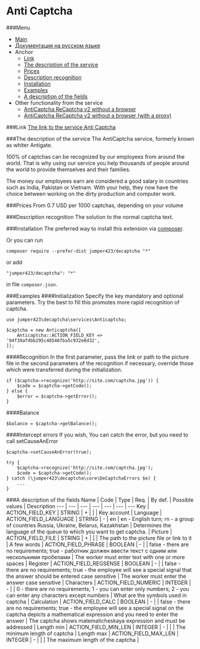 Anti Captcha
==============
###Menu
+ [Main](../docs/README-en.md)
+ [Документация на русском языке](../docs/Anticaptcha-ru.md)
+ Anchor
  + [Link](#link)
  + [The description of the service](#the-description-of-the-service)
  + [Prices](#prices)
  + [Description recognition](#description-recognition)
  + [Installation](#installation)
  + [Examples](#examples)
  + [A description of the fields](#a-description-of-the-fields)
+ Other functionality from the service
  + [AntiCaptcha ReCaptcha v2 without a browser](../docs/AnticaptchaReCaptchaProxeless-en.md)
  + [AntiCaptcha ReCaptcha v2 without a browser (with a proxy)](../docs/AnticaptchaReCaptcha-en.md)


###Link
[The link to the service Anti Captcha](http://infoblog1.ru/goto/anti-captcha)

###The description of the service
The AntiCaptcha service, formerly known as whiter Antigate. 
            
100% of captchas can be recognized by our employees from around the world. That is why using our service you help thousands of people around the world to provide themselves and their families. 

The money our employees earn are considered a good salary in countries such as India, Pakistan or Vietnam. With your help, they now have the choice between working on the dirty production and computer work.

###Prices
From 0.7 USD per 1000 captchas, depending on your volume

###Description recognition
The solution to the normal captcha text.

###Installation
The preferred way to install this extension via [composer](http://getcomposer.org/download/).

Or you can run
```
composer require --prefer-dist jumper423/decaptcha "*"
```
or add
```
"jumper423/decaptcha": "*"
```
in file `composer.json`.


###Examples
####Initialization
Specify the key mandatory and optional parameters. Try the best to fill this promotes more rapid recognition of captcha.
```
use jumper423\decaptcha\services\Anticaptcha;

$captcha = new Anticaptcha([
    Anticaptcha::ACTION_FIELD_KEY => '94f39af4bb295c40546fba5c932e0d32',
]);
```
####Recognition
In the first parameter, pass the link or path to the picture file in the second parameters of the recognition if necessary, override those which were transferred during the initialization.
```
if ($captcha->recognize('http://site.com/captcha.jpg')) {
    $code = $captcha->getCode();
} else {
    $error = $captcha->getError();
}
```
####Balance
```
$balance = $captcha->getBalance();
```
####Intercept errors
If you wish, You can catch the error, but you need to call setCauseAnError
```
$captcha->setCauseAnError(true);

try {
    $captcha->recognize('http://site.com/captcha.jpg');
    $code = $captcha->getCode();
} catch (\jumper423\decaptcha\core\DeCaptchaErrors $e) {
    ...
}
```


###A description of the fields
 Name | Code | Type | Req. | By def. | Possible values | Description 
 --- | --- | --- | --- | --- | --- | --- 
 Key | ACTION_FIELD_KEY | STRING | + |  |  | Key account |
 Language | ACTION_FIELD_LANGUAGE | STRING | - | en | en - English turn; rn - a group of countries Russia, Ukraine, Belarus, Kazakhstan | Determines the language of the queue to which you want to get captcha. |
 Picture | ACTION_FIELD_FILE | STRING | + |  |  | The path to the picture file or link to it |
 A few words | ACTION_FIELD_PHRASE | BOOLEAN | - |  | false - there are no requirements; true - работник должен ввести текст с одним или несколькими пробелами | The worker must enter text with one or more spaces |
 Register | ACTION_FIELD_REGSENSE | BOOLEAN | - |  | false - there are no requirements; true - the employee will see a special signal that the answer should be entered case sensitive | The worker must enter the answer case sensitive |
 Characters | ACTION_FIELD_NUMERIC | INTEGER | - |  | 0 - there are no requirements; 1 - you can enter only numbers; 2 - you can enter any characters except numbers | What are the symbols used in captcha |
 Calculation | ACTION_FIELD_CALC | BOOLEAN | - |  | false - there are no requirements; true - the employee will see a special signal on the captcha depicts a mathematical expression and you need to enter the answer | The captcha shows matematicheskaya expression and must be addressed |
 Length min | ACTION_FIELD_MIN_LEN | INTEGER | - |  |  | The minimum length of captcha |
 Length max | ACTION_FIELD_MAX_LEN | INTEGER | - |  |  | The maximum length of the captcha |

